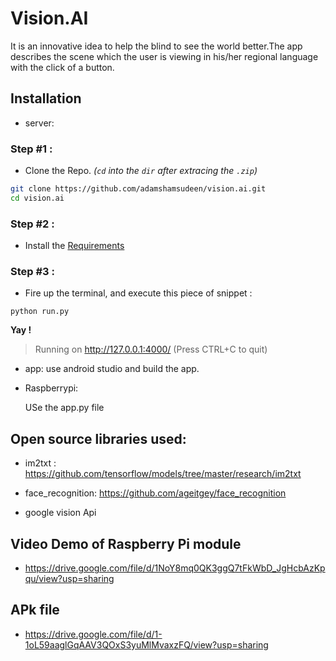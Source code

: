 # Vision.AI

It is an innovative idea to help the blind to see the world better.The app describes the scene which the user is viewing in his/her regional language with the click of a button.

## Installation

* server:
### Step #1 :

* Clone the Repo. *(`cd` into the `dir` after extracing the `.zip`)*
```bash
git clone https://github.com/adamshamsudeen/vision.ai.git
cd vision.ai
```

### Step #2 :

* Install the [Requirements](#requirements)

### Step #3 :

* Fire up the terminal, and execute this piece of snippet :

`python run.py`

**Yay !**

> Running on http://127.0.0.1:4000/ (Press CTRL+C to quit)

  
* app:
  use android studio and build the app.

* Raspberrypi:

  USe the app.py file
  
## Open source libraries used:

* im2txt : https://github.com/tensorflow/models/tree/master/research/im2txt

* face_recognition: https://github.com/ageitgey/face_recognition

* google vision Api

## Video Demo of Raspberry Pi module
* https://drive.google.com/file/d/1NoY8mq0QK3ggQ7tFkWbD_JgHcbAzKpqu/view?usp=sharing

## APk file
* https://drive.google.com/file/d/1-1oL59aaglGqAAV3QOxS3yuMlMvaxzFQ/view?usp=sharing




